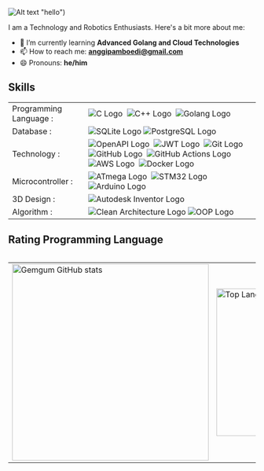 ![Alt text](https://github.com/gemgum/gemgum/edit/main/hello.png) "hello")

I am a Technology and Robotics Enthusiasts. Here's a bit more about me:

- 🌱 I’m currently learning **Advanced Golang and Cloud Technologies**
- 📫 How to reach me: **[anggipamboedi@gmail.com](mailto:anggipamboedi@gmail.com)**
- 😄 Pronouns: **he/him**

## Skills
<table>
  <tbody>
    <tr>
      <td>Programming Language : </td>
      <td>        
        <img src="https://img.shields.io/badge/-C-A8B9CC?style=flat-square&logo=c&logoColor=white" alt="C Logo"> 
        <img src="https://img.shields.io/badge/-C++-00599C?style=flat-square&logo=cplusplus&logoColor=white" alt="C++ Logo"> 
        <img src="https://img.shields.io/badge/-Golang-00ADD8?style=flat-square&logo=go&logoColor=white" alt="Golang Logo">
      </td>
    </tr>
    <tr>
     <td>Database : </td>
     <td>
        <img src="https://img.shields.io/badge/-SQLite-267399?style=flat-square&logo=sqlite&logoColor=white" alt="SQLite Logo"> <img src="https://img.shields.io/badge/-PostgreSQL-336791?style=flat-square&logo=postgresql&logoColor=white" alt="PostgreSQL Logo">
      </td>
    </tr>
    <tr>
      <td>Technology : </td>
      <td>
        <img src="https://img.shields.io/badge/-OpenAPI-85EA2D?style=flat-square&logo=openapiinitiative&logoColor=white" alt="OpenAPI Logo"> 
        <img src="https://img.shields.io/badge/-JWT-000000?style=flat-square&logo=jsonwebtokens&logoColor=white" alt="JWT Logo"> 
        <img src="https://img.shields.io/badge/-Git-F0503C?style=flat-square&logo=git&logoColor=white" alt="Git Logo"> <img src="https://img.shields.io/badge/-GitHub-1280BA?style=flat-square&logo=github&logoColor=white" alt="GitHub Logo"> 
        <img src="https://img.shields.io/badge/-GitHub_Actions-2088FF?style=flat-square&logo=githubactions&logoColor=white" alt="GitHub Actions Logo"> 
        <img src="https://img.shields.io/badge/-AWS-232F3E?style=flat-square&logo=amazonaws&logoColor=white" alt="AWS Logo"> 
        <img src="https://img.shields.io/badge/-Docker-46a2f1?style=flat-square&logo=docker&logoColor=white" alt="Docker Logo">
      </td>
    </tr>
    <tr>
      <td>Microcontroller : </td>
      <td>
        <img src="https://img.shields.io/badge/-ATmega-0082FC?style=flat-square&logo=atmel&logoColor=white" alt="ATmega Logo"> 
        <img src="https://img.shields.io/badge/-STM32-03234B?style=flat-square&logo=stmicroelectronics&logoColor=white" alt="STM32 Logo"> 
        <img src="https://img.shields.io/badge/-Arduino-00979D?style=flat-square&logo=arduino&logoColor=white" alt="Arduino Logo">
      </td>
    </tr>
    <tr>
      <td>3D Design : </td>
      <td>
        <img src="https://img.shields.io/badge/-Autodesk_Inventor-F39C12?style=flat-square&logo=autodesk&logoColor=white" alt="Autodesk Inventor Logo"> </td>
    </tr>
    <tr>
     <td>Algorithm : </td>
     <td>
        <img src="https://img.shields.io/badge/-Clean_Architecture-43A047?style=flat-square&logo=softwareengineering&logoColor=white" alt="Clean Architecture Logo"> <img src="https://img.shields.io/badge/-OOP-009688?style=flat-square&logo=objectorientedprogramming&logoColor=white" alt="OOP Logo">
      </td>
    </tr>
  </tbody>
</table>
                                                                                                                                                                                                                                                                                                                                            
                                                                                                                                                                       
                                                                                                                                                                       
## Rating Programming Language

<table align="left">
  <tr>
    <td align="left">
      <img src="https://github-readme-stats.vercel.app/api?username=gemgum&show_icons=true&bg_color=00000000&title_color=00ADD8&icon_color=00ADD8&text_bold=true&text_color=00ADD8&disable_animations=true&border_radius=10&border_color=808080" alt="Gemgum GitHub stats" width="400">
    </td>
    <td align="left">
      <img src="https://github-readme-stats.vercel.app/api/top-langs/?username=gemgum&layout=compact&bg_color=00000000&title_color=00ADD8&text_color=00ADD8&disable_animations=true&border_radius=10&border_color=808080" alt="Top Languages" width="300">
    </td>
  </tr>
</table>

